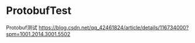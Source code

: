 # ProtobufTest
Protobuf测试
https://blog.csdn.net/qq_42461824/article/details/116734000?spm=1001.2014.3001.5502